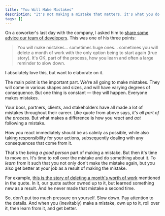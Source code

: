 ```yaml
---
title: "You Will Make Mistakes"
description: "It's not making a mistake that matters, it's what you do after you make a mistake."
tags: []
---
```


On a coworker's last day with the company, I asked him to [share some advice our team of developers](/blog/wise-words-from-warren/). This was one of his three points:

> You will make mistakes... sometimes huge ones... sometimes you will delete a month of work with the only option being to start again (true story). It's OK, part of the process, how you learn and often a large reminder to slow down.

I absolutely love this, but want to elaborate on it.

The main point is the important part. We're all going to make mistakes. They will come in various shapes and sizes, and will have varying degrees of consequence. But one thing is constant — they will happen. Everyone makes mistakes.

Your boss, partners, clients, and stakeholders have all made a lot of mistakes throughout their career. Like quote from above says, _it's all part of the process_. But what makes a difference is how you _react_ and _act_ following a mistake.

How you react immediately should be as calmly as possible, while also taking responsibility for your actions, subsequently dealing with any consequences that come from it.

That's the _being a good person_ part of making a mistake. But then it's time to move on. It's time to roll over the mistake and do something about it. To _learn_ from it such that you not only don't make the mistake again, but you also get better at your job as a result of making the mistake.

For example, [this is the story of deleting a month's worth of work](/blog/big-oops-need-more-time/) mentioned in the quote. In it, our quote author owned up to it, but learned something new as a result. And he never made that mistake a second time.

So, don't put too much pressure on yourself. Slow down. Pay attention to the details. And when you (inevitably) make a mistake, own up to it, roll over it, then learn from it, and get better.
